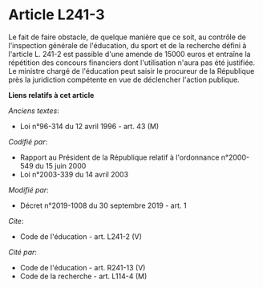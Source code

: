 # Article L241-3

Le fait de faire obstacle, de quelque manière que ce soit, au contrôle de l'inspection générale de l'éducation, du sport et
de la recherche défini à l'article L. 241-2 est passible d'une amende de 15000 euros et entraîne la répétition des concours
financiers dont l'utilisation n'aura pas été justifiée. Le ministre chargé de l'éducation peut saisir le procureur de la
République près la juridiction compétente en vue de déclencher l'action publique.

**Liens relatifs à cet article**

_Anciens textes_:

  - Loi n°96-314 du 12 avril 1996 - art. 43 (M)

_Codifié par_:

  - Rapport au Président de la République relatif à l'ordonnance n°2000-549 du 15 juin 2000
  - Loi n°2003-339 du 14 avril 2003

_Modifié par_:

  - Décret n°2019-1008 du 30 septembre 2019 - art. 1

_Cite_:

  - Code de l'éducation - art. L241-2 (V)

_Cité par_:

  - Code de l'éducation - art. R241-13 (V)
  - Code de la recherche - art. L114-4 (M)
